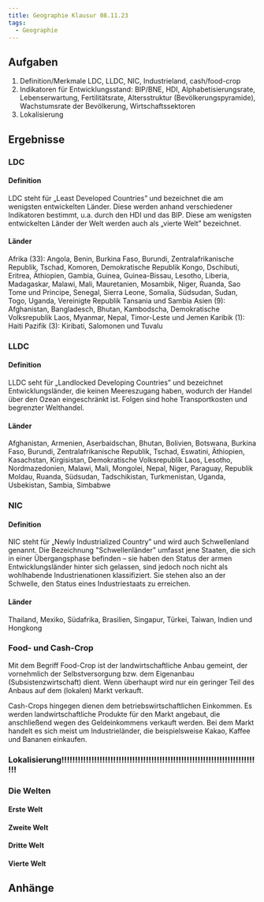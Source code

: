 ```yaml
---
title: Geographie Klausur 08.11.23
tags:
  - Geographie
---
```


## Aufgaben

1. Definition/Merkmale LDC, LLDC, NIC, Industrieland, cash/food-crop
2. Indikatoren für Entwicklungsstand: BIP/BNE, HDI, Alphabetisierungsrate, Lebenserwartung, Fertilitätsrate, Altersstruktur (Bevölkerungspyramide), Wachstumsrate der Bevölkerung, Wirtschaftssektoren
3. Lokalisierung

## Ergebnisse

### LDC

#### Definition

LDC steht für „Least Developed Countries” und bezeichnet die am wenigsten entwickelten Länder. Diese werden anhand verschiedener Indikatoren bestimmt, u.a. durch den HDI und das BIP. Diese am wenigsten entwickelten Länder der Welt werden auch als „vierte Welt” bezeichnet.

#### Länder

Afrika (33): Angola, Benin, Burkina Faso, Burundi, Zentralafrikanische Republik, Tschad, Komoren, Demokratische Republik Kongo, Dschibuti, Eritrea, Äthiopien, Gambia, Guinea, Guinea-Bissau, Lesotho, Liberia, Madagaskar, Malawi, Mali, Mauretanien, Mosambik, Niger, Ruanda, Sao Tome und Principe, Senegal, Sierra Leone, Somalia, Südsudan, Sudan, Togo, Uganda, Vereinigte Republik Tansania und Sambia
Asien (9): Afghanistan, Bangladesch, Bhutan, Kambodscha, Demokratische Volksrepublik Laos, Myanmar, Nepal, Timor-Leste und Jemen
Karibik (1): Haiti
Pazifik (3): Kiribati, Salomonen und Tuvalu

### LLDC

#### Definition

LLDC seht für „Landlocked Developing Countries” und bezeichnet Entwicklungsländer, die keinen Meereszugang haben, wodurch der Handel über den Ozean eingeschränkt ist. Folgen sind hohe Transportkosten und begrenzter Welthandel.

#### Länder

Afghanistan, Armenien, Aserbaidschan, Bhutan, Bolivien, Botswana, Burkina Faso, Burundi, Zentralafrikanische Republik, Tschad, Eswatini, Äthiopien, Kasachstan, Kirgisistan, Demokratische Volksrepublik Laos, Lesotho, Nordmazedonien, Malawi, Mali, Mongolei, Nepal, Niger, Paraguay, Republik Moldau, Ruanda, Südsudan, Tadschikistan, Turkmenistan, Uganda, Usbekistan, Sambia, Simbabwe

### NIC

#### Definition

NIC steht für „Newly Industrialized Country” und wird auch Schwellenland genannt. Die Bezeichnung "Schwellenländer" umfasst jene Staaten, die sich in einer Übergangsphase befinden – sie haben den Status der armen Entwicklungsländer hinter sich gelassen, sind jedoch noch nicht als wohlhabende Industrienationen klassifiziert. Sie stehen also an der Schwelle, den Status eines Industriestaats zu erreichen.

#### Länder

Thailand, Mexiko, Südafrika, Brasilien, Singapur, Türkei, Taiwan, Indien und Hongkong

### Food- und Cash-Crop

Mit dem Begriff Food-Crop ist der landwirtschaftliche Anbau gemeint, der vornehmlich der Selbstversorgung bzw. dem Eigenanbau (Subsistenzwirtschaft) dient. Wenn überhaupt wird nur ein geringer Teil des Anbaus auf dem (lokalen) Markt verkauft.

Cash-Crops hingegen dienen dem betriebswirtschaftlichen Einkommen. Es werden landwirtschaftliche Produkte für den Markt angebaut, die anschließend wegen des Geldeinkommens verkauft werden. Bei dem Markt handelt es sich meist um Industrieländer, die beispielsweise Kakao, Kaffee und Bananen einkaufen.

### Lokalisierung!!!!!!!!!!!!!!!!!!!!!!!!!!!!!!!!!!!!!!!!!!!!!!!!!!!!!!!!!!!!!!!!!!!!!!!!!!

### Die Welten

#### Erste Welt


#### Zweite Welt

#### Dritte Welt

#### Vierte Welt

## Anhänge